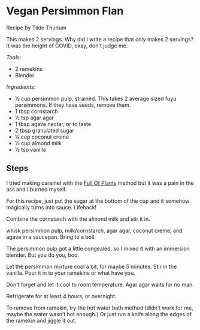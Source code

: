 # Vegan Persimmon Flan

Recipe  by Tilde Thurium

This makes 2 servings. Why did I write a recipe that only makes 2 servings? It was the height of COVID, okay, don't judge me.

*Tools:*

- 2 ramekins
- Blender

*Ingredients*:

- ½ cup persimmon pulp, strained. This takes 2 average sized fuyu persimmons. If they have seeds, remove them.
- 1 tbsp cornstarch
- ½ tsp agar agar
- 1 tbsp agave nectar, or to taste
- 2 tbsp granulated sugar
- ¼ cup coconut creme
- ½ cup almond milk
- ½ tsp vanilla

## Steps

I tried making caramel with the [Full Of Plants](https://fullofplants.com/easy-vegan-caramel-sauce/) method but it was a pain in the ass and I burned myself.

For this recipe, just put the sugar at the bottom of the cup and it somehow magically turns into sauce. Lifehack!

Combine the cornstarch with the almond milk and stir it in.

whisk persimmon pulp, milk/cornstarch, agar agar, coconut creme, and agave in a saucepan. Bring to a boil.

The persimmon pulp got a little congealed, so I mixed it with an immersion blender. But you do you, boo.

Let the persimmon mixture cool a bit, for maybe 5 minutes. Stir in the vanilla. Pour it in to your ramekins or what have you.

Don’t forget and let it cool to room temperature. Agar agar waits for no man.

Refrigerate for at least 4 hours, or overnight.

To remove from ramekin, try the hot water bath method (didn’t work for me, maybe the water wasn’t hot enough.) Or just run a knife along the edges of the ramekin and jiggle it out.
